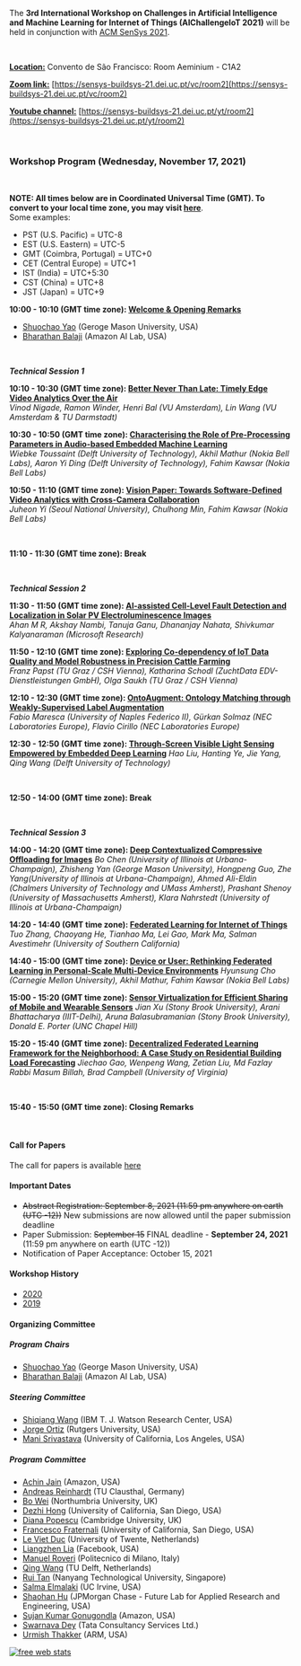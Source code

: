 The **3rd International Workshop on Challenges in Artificial Intelligence and Machine Learning for Internet of Things (AIChallengeIoT 2021)** will be held in conjunction with [ACM SenSys 2021](http://sensys.acm.org/2021/).


<script type="text/javascript">
function displayDate(dt) {
  var hour = dt.getHours();
  var minute = dt.getMinutes();
  var temp = '' + ((hour > 12) ? hour - 12 : hour);
  if (hour == 0)
    temp = '12';
  temp += ((minute < 10) ? ':0' : ':') + minute;
  temp += (hour >= 12) ? ' PM' : ' AM';
  temp += (dt.getDay() - dt.getUTCDay() == 1 ? ' (Nov. 17)' : '');
  return temp;
}

function getTimezoneOffset() {
  var offset = -(new Date()).getTimezoneOffset()/60;
  var temp = "UTC" + (offset >= 0 ? "+" : "") + offset;
  return temp;
}

function getLocalTimezone() {
  try {
    return Intl.DateTimeFormat().resolvedOptions().timeZone + ", " + getTimezoneOffset();
  }
  catch(e) {
    return getTimezoneOffset();
  }
}

function writeTimeRange(startTime, endTime) {
  var startTimeObj = new Date("2020-11-16T" + startTime + ":00.000+00:00");
  var endTimeObj = new Date("2020-11-16T" + endTime + ":00.000+00:00");

  return document.write(displayDate(startTimeObj) + " - " + displayDate(endTimeObj) + " (" + getLocalTimezone() +")");
}
</script>
  
<br/>

**<u>Location:</u>** Convento de São Francisco: Room Aeminium - C1A2

**<u>Zoom link:</u>** [https://sensys-buildsys-21.dei.uc.pt/vc/room2](https://sensys-buildsys-21.dei.uc.pt/vc/room2)
 
**<u>Youtube channel:</u>** [https://sensys-buildsys-21.dei.uc.pt/yt/room2](https://sensys-buildsys-21.dei.uc.pt/yt/room2)

<br/>

### Workshop Program (Wednesday, November 17, 2021)

<br/>

**NOTE: All times below are in Coordinated Universal Time (GMT). To convert to your local time zone, you may visit [here](https://time.is/compare/1000AM_17_Nov_2021_in_UTC)**.  
Some examples:  

- PST (U.S. Pacific) = UTC-8
- EST (U.S. Eastern) = UTC-5 
- GMT (Coimbra, Portugal) = UTC+0  
- CET (Central Europe) = UTC+1  
- IST (India) = UTC+5:30  
- CST (China) = UTC+8  
- JST (Japan) = UTC+9

**10:00 - 10:10 (GMT time zone): [Welcome & Opening Remarks]()**  
- [Shuochao Yao]() (Geroge Mason University, USA)
- [Bharathan Balaji]() (Amazon AI Lab, USA)

<br/>

***Technical Session 1***  

**10:10 - 10:30 (GMT time zone): [Better Never Than Late: Timely Edge Video Analytics Over the Air]()**  
*Vinod Nigade, Ramon Winder, Henri Bal (VU Amsterdam), Lin Wang (VU Amsterdam & TU Darmstadt)*

**10:30 - 10:50 (GMT time zone): [Characterising the Role of Pre-Processing Parameters in Audio-based Embedded Machine Learning]()**  
*Wiebke Toussaint (Delft University of Technology), Akhil Mathur (Nokia Bell Labs), Aaron Yi Ding (Delft University of Technology), Fahim Kawsar (Nokia Bell Labs)*

**10:50 - 11:10 (GMT time zone): [Vision Paper: Towards Software-Defined Video Analytics with Cross-Camera Collaboration]()**  
*Juheon Yi (Seoul National University), Chulhong Min, Fahim Kawsar (Nokia Bell Labs)*

<br/>

**11:10 - 11:30 (GMT time zone): Break**

<br/>


***Technical Session 2***

**11:30 - 11:50 (GMT time zone): [AI-assisted Cell-Level Fault Detection and Localization in Solar PV Electroluminescence Images]()**  
*Ahan M R, Akshay Nambi, Tanuja Ganu, Dhananjay Nahata, Shivkumar Kalyanaraman (Microsoft Research)*

**11:50 - 12:10 (GMT time zone): [Exploring Co-dependency of IoT Data Quality and Model Robustness in Precision Cattle Farming]()**  
*Franz Papst (TU Graz / CSH Vienna), Katharina Schodl (ZuchtData EDV-Dienstleistungen GmbH), Olga Saukh (TU Graz / CSH Vienna)*

**12:10 - 12:30 (GMT time zone): [OntoAugment: Ontology Matching through Weakly-Supervised Label Augmentation]()**  
*Fabio Maresca (University of Naples Federico II), Gürkan Solmaz (NEC Laboratories Europe), Flavio Cirillo (NEC Laboratories Europe)*

**12:30 - 12:50 (GMT time zone): [Through-Screen Visible Light Sensing Empowered by Embedded Deep Learning]()** 
*Hao Liu, Hanting Ye, Jie Yang, Qing Wang (Delft University of Technology)*


<br/>

**12:50 - 14:00 (GMT time zone): Break**

<br/>


***Technical Session 3***

**14:00 - 14:20 (GMT time zone): [Deep Contextualized Compressive Offloading for Images]()**
*Bo Chen (University of Illinois at Urbana-Champaign), Zhisheng Yan (George Mason University), Hongpeng Guo, Zhe Yang(University of Illinois at Urbana-Champaign), Ahmed Ali-Eldin (Chalmers University of Technology and UMass Amherst), Prashant Shenoy (University of Massachusetts Amherst), Klara Nahrstedt (University of Illinois at Urbana-Champaign)*

**14:20 - 14:40 (GMT time zone): [Federated Learning for Internet of Things]()** 
*Tuo Zhang, Chaoyang He, Tianhao Ma, Lei Gao, Mark Ma, Salman Avestimehr (University of Southern California)*

**14:40 - 15:00 (GMT time zone): [Device or User: Rethinking Federated Learning in Personal-Scale Multi-Device Environments]()**
*Hyunsung Cho (Carnegie Mellon University), Akhil Mathur, Fahim Kawsar (Nokia Bell Labs)*

**15:00 - 15:20 (GMT time zone): [Sensor Virtualization for Efficient Sharing of Mobile and Wearable Sensors]()** 
*Jian Xu (Stony Brook University), Arani Bhattacharya (IIIT-Delhi), Aruna Balasubramanian (Stony Brook University), Donald E. Porter (UNC Chapel Hill)*

**15:20 - 15:40 (GMT time zone): [Decentralized Federated Learning Framework for the Neighborhood: A Case Study on Residential Building Load Forecasting]()** 
*Jiechao Gao, Wenpeng Wang, Zetian Liu, Md Fazlay Rabbi Masum Billah, Brad Campbell (University of Virginia)*


<br/>

**15:40 - 15:50 (GMT time zone): Closing Remarks**

<br/>


#### Call for Papers

The call for papers is available [here](https://aichallengeiot.github.io/cfp.html)

#### Important Dates
- ~~Abstract Registration: September 8, 2021 (11:59 pm anywhere on earth (UTC -12))~~  New submissions are now allowed until the paper submission deadline
- Paper Submission: ~~September 15~~ FINAL deadline - **September 24, 2021** (11:59 pm anywhere on earth (UTC -12))
- Notification of Paper Acceptance: October 15, 2021


#### Workshop History

- [2020](https://aichallengeiot.github.io/2020/index.html)
- [2019](https://aichallengeiot.github.io/2019/index.html)



#### Organizing Committee

##### Program Chairs

- [Shuochao Yao](https://yscacaca.github.io/) (George Mason University, USA)
- [Bharathan Balaji](https://www.synergylabs.org/bharath/) (Amazon AI Lab, USA)


##### Steering Committee

- [Shiqiang Wang](https://researcher.watson.ibm.com/researcher/view.php?person=us-wangshiq) (IBM T. J. Watson Research Center, USA)
- [Jorge Ortiz](http://jorgeortizphd.info/) (Rutgers University, USA)
- [Mani Srivastava](https://www.ee.ucla.edu/mani-srivastava/) (University of California, Los Angeles, USA)


##### Program Committee
- [Achin Jain](https://jainachin.github.io/) (Amazon, USA)
- [Andreas Reinhardt](https://www.areinhardt.de/) (TU Clausthal, Germany)
- [Bo Wei](https://www.northumbria.ac.uk/about-us/our-staff/w/bo-wei/) (Northumbria University, UK)
- [Dezhi Hong](https://cseweb.ucsd.edu/~dehong/) (University of California, San Diego, USA)
- [Diana Popescu](https://www.kcl.ac.uk/people/diana-popescu) (Cambridge University, UK)
- [Francesco Fraternali](https://cseweb.ucsd.edu/~frfrater/) (University of California, San Diego, USA)
- [Le Viet Duc](https://people.utwente.nl/v.d.le) (University of Twente, Netherlands)
- [Liangzhen Lia](https://aichallengeiot.github.io) (Facebook, USA)
- [Manuel Roveri](http://roveri.faculty.polimi.it/) (Politecnico di Milano, Italy)
- [Qing Wang](https://www.st.ewi.tudelft.nl/qing/) (TU Delft, Netherlands)
- [Rui Tan](https://personal.ntu.edu.sg/tanrui/) (Nanyang Technological University, Singapore)
- [Salma Elmalaki](https://faculty.sites.uci.edu/elmalaki/) (UC Irvine, USA)
- [Shaohan Hu](https://hushaohan.github.io/) (JPMorgan Chase - Future Lab for Applied Research and Engineering, USA)
- [Sujan Kumar Gonugondla](https://www.linkedin.com/in/sujan-kumar-gonugondla-ab6787142) (Amazon, USA)
- [Swarnava Dey](https://aichallengeiot.github.io) (Tata Consultancy Services Ltd.)
- [Urmish Thakker](https://urmish.github.io/) (ARM, USA)


<script type="text/javascript">
var sc_project=8539485; 
var sc_invisible=1; 
var sc_security="2bff2be0"; 
var scJsHost = (("https:" == document.location.protocol) ? "https://secure." : "http://www.");
document.write("<sc"+"ript type='text/javascript' src='" + scJsHost + "statcounter.com/counter/counter.js'></"+"script>");
</script>

<noscript>
  <div class="statcounter"><a title="free web stats"
href="http://statcounter.com/" target="_blank"><img
class="statcounter"
src="https://c.statcounter.com/8539485/0/2bff2be0/1/"
alt="free web stats"></a></div>
</noscript>

